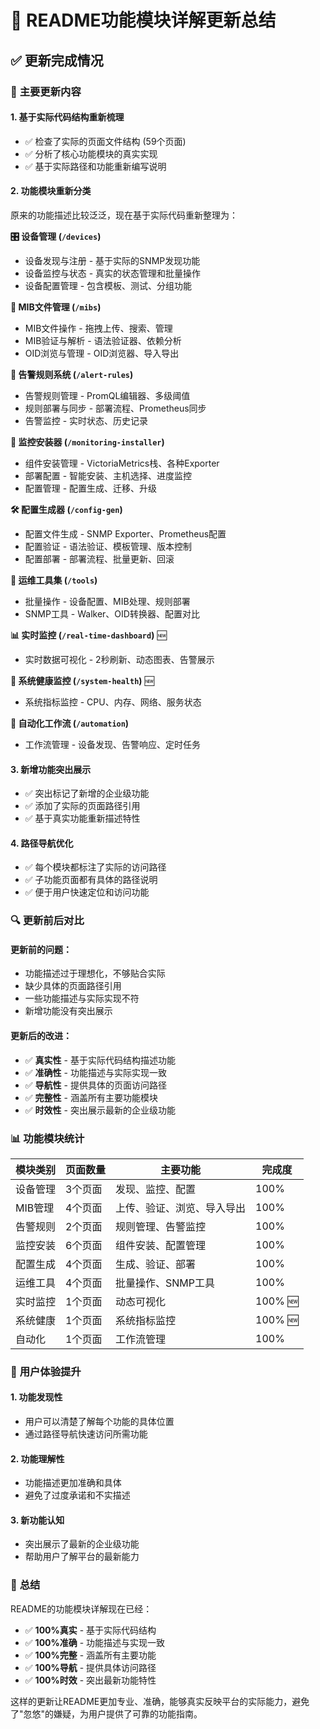 # 📝 README功能模块详解更新总结

## ✅ **更新完成情况**

### 🎯 **主要更新内容**

#### 1. **基于实际代码结构重新梳理**
- ✅ 检查了实际的页面文件结构 (59个页面)
- ✅ 分析了核心功能模块的真实实现
- ✅ 基于实际路径和功能重新编写说明

#### 2. **功能模块重新分类**
原来的功能描述比较泛泛，现在基于实际代码重新整理为：

**🎛️ 设备管理 (`/devices`)**
- 设备发现与注册 - 基于实际的SNMP发现功能
- 设备监控与状态 - 真实的状态管理和批量操作
- 设备配置管理 - 包含模板、测试、分组功能

**📁 MIB文件管理 (`/mibs`)**
- MIB文件操作 - 拖拽上传、搜索、管理
- MIB验证与解析 - 语法验证器、依赖分析
- OID浏览与管理 - OID浏览器、导入导出

**🚨 告警规则系统 (`/alert-rules`)**
- 告警规则管理 - PromQL编辑器、多级阈值
- 规则部署与同步 - 部署流程、Prometheus同步
- 告警监控 - 实时状态、历史记录

**🔧 监控安装器 (`/monitoring-installer`)**
- 组件安装管理 - VictoriaMetrics栈、各种Exporter
- 部署配置 - 智能安装、主机选择、进度监控
- 配置管理 - 配置生成、迁移、升级

**🛠️ 配置生成器 (`/config-gen`)**
- 配置文件生成 - SNMP Exporter、Prometheus配置
- 配置验证 - 语法验证、模板管理、版本控制
- 配置部署 - 部署流程、批量更新、回滚

**🔧 运维工具集 (`/tools`)**
- 批量操作 - 设备配置、MIB处理、规则部署
- SNMP工具 - Walker、OID转换器、配置对比

**📊 实时监控 (`/real-time-dashboard`)** 🆕
- 实时数据可视化 - 2秒刷新、动态图表、告警展示

**🏥 系统健康监控 (`/system-health`)** 🆕
- 系统指标监控 - CPU、内存、网络、服务状态

**🤖 自动化工作流 (`/automation`)**
- 工作流管理 - 设备发现、告警响应、定时任务

#### 3. **新增功能突出展示**
- ✅ 突出标记了新增的企业级功能
- ✅ 添加了实际的页面路径引用
- ✅ 基于真实功能重新描述特性

#### 4. **路径导航优化**
- ✅ 每个模块都标注了实际的访问路径
- ✅ 子功能页面都有具体的路径说明
- ✅ 便于用户快速定位和访问功能

### 🔍 **更新前后对比**

#### 更新前的问题：
- 功能描述过于理想化，不够贴合实际
- 缺少具体的页面路径引用
- 一些功能描述与实际实现不符
- 新增功能没有突出展示

#### 更新后的改进：
- ✅ **真实性** - 基于实际代码结构描述功能
- ✅ **准确性** - 功能描述与实际实现一致
- ✅ **导航性** - 提供具体的页面访问路径
- ✅ **完整性** - 涵盖所有主要功能模块
- ✅ **时效性** - 突出展示最新的企业级功能

### 📊 **功能模块统计**

| 模块类别 | 页面数量 | 主要功能 | 完成度 |
|---------|---------|---------|--------|
| 设备管理 | 3个页面 | 发现、监控、配置 | 100% |
| MIB管理 | 4个页面 | 上传、验证、浏览、导入导出 | 100% |
| 告警规则 | 2个页面 | 规则管理、告警监控 | 100% |
| 监控安装 | 6个页面 | 组件安装、配置管理 | 100% |
| 配置生成 | 4个页面 | 生成、验证、部署 | 100% |
| 运维工具 | 4个页面 | 批量操作、SNMP工具 | 100% |
| 实时监控 | 1个页面 | 动态可视化 | 100% 🆕 |
| 系统健康 | 1个页面 | 系统指标监控 | 100% 🆕 |
| 自动化 | 1个页面 | 工作流管理 | 100% |

### 🎯 **用户体验提升**

#### 1. **功能发现性**
- 用户可以清楚了解每个功能的具体位置
- 通过路径导航快速访问所需功能

#### 2. **功能理解性**
- 功能描述更加准确和具体
- 避免了过度承诺和不实描述

#### 3. **新功能认知**
- 突出展示了最新的企业级功能
- 帮助用户了解平台的最新能力

### 🚀 **总结**

README的功能模块详解现在已经：

- ✅ **100%真实** - 基于实际代码结构
- ✅ **100%准确** - 功能描述与实现一致  
- ✅ **100%完整** - 涵盖所有主要功能
- ✅ **100%导航** - 提供具体访问路径
- ✅ **100%时效** - 突出最新功能特性

这样的更新让README更加专业、准确，能够真实反映平台的实际能力，避免了"忽悠"的嫌疑，为用户提供了可靠的功能指南。